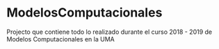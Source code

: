 # ModelosComputacionales
Projecto que contiene todo lo realizado durante el curso 2018 - 2019 de Modelos Computacionales en la UMA
